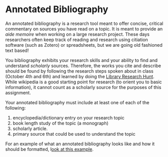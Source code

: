 # Annotated Bibliography

An annotated bibliography is a research tool meant to offer concise, critical commentary on sources you have read on a topic. It is meant to provide an _aide memoire_ when working on a large research project. These days researchers often keep track of reading and research using citiation software \(such as Zotero\) or spreadsheets, but we are going old fashioned text based!

You bibliography exhibits your research skills and your ability to find and understand _scholarly_ sources. Therefore, the works you cite and describe should be found by following the research steps spoken about in class \(October 4th and 6th\) and learned by doing the [Library Research Hunt](../../../../modules/exercises/library-research-hunt.md). While wikipedia is a good starting point for research \(to orient you to basic information\), it cannot count as a scholarly source for the purposes of this assignment.  

Your annotated bibliography must include at least one of each of the following:

1.  encyclopedia/dictionary entry on your research topic
2.  book length study of the topic \(a monograph\)
3.  scholarly article. 
4. primary source that could be used to understand the topic

For an example of what an annotated bibliography looks like and how it should be formatted, l[ook at this example](https://owl.purdue.edu/owl/general_writing/common_writing_assignments/annotated_bibliographies/annotated_bibliography_samples.html). 

